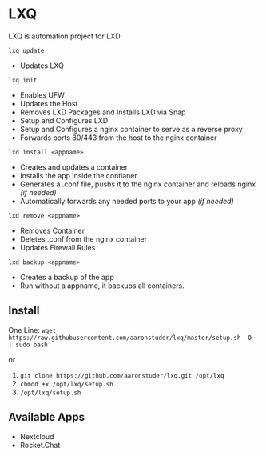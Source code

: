 # LXQ

LXQ is automation project for LXD

`lxq update`

* Updates LXQ

`lxq init`

* Enables UFW
* Updates the Host
* Removes LXD Packages and Installs LXD via Snap
* Setup and Configures LXD
* Setup and Configures a nginx container to serve as a reverse proxy
* Forwards ports 80/443 from the host to the nginx container

`lxd install <appname>`

* Creates and updates a container
* Installs the app inside the contianer
* Generates a .conf file, pushs it to the nginx container and reloads nginx *(if needed)*
* Automatically forwards any needed ports to your app *(if needed)*

`lxd remove <appname>`

* Removes Container
* Deletes .conf from the nginx container
* Updates Firewall Rules

`lxd backup <appname>`

* Creates a backup of the app
* Run without a appname, it backups all containers.


## Install

One Line: `wget https://raw.githubusercontent.com/aaronstuder/lxq/master/setup.sh -O - | sudo bash`

or
1. `git clone https://github.com/aaronstuder/lxq.git /opt/lxq`
2. `chmod +x /opt/lxq/setup.sh`
3. `/opt/lxq/setup.sh`

## Available Apps

* Nextcloud
* Rocket.Chat
